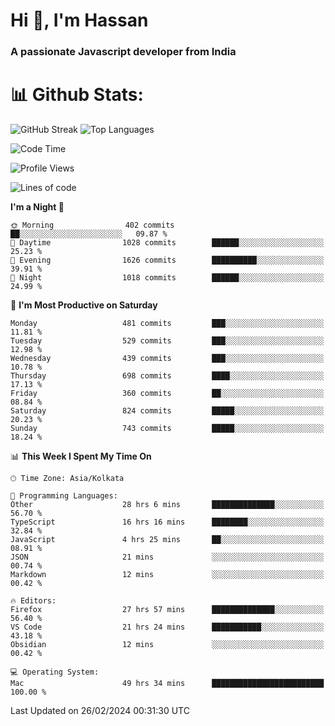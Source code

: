 # Hi 👋, I'm Hassan
### A passionate Javascript developer from India


# 📊 Github Stats:
![GitHub Streak](https://github-readme-streak-stats.herokuapp.com/?user=codeblooded47&theme=dracula&hide_border=false)
![Top Languages](https://github-readme-stats.vercel.app/api/top-langs/?username=codeblooded47&layout=compact&theme=dracula)



<!--START_SECTION:waka-->
![Code Time](http://img.shields.io/badge/Code%20Time-368%20hrs%2059%20mins-blue)

![Profile Views](http://img.shields.io/badge/Profile%20Views-5-blue)

![Lines of code](https://img.shields.io/badge/From%20Hello%20World%20I%27ve%20Written-23.4%20million%20lines%20of%20code-blue)

**I'm a Night 🦉** 

```text
🌞 Morning                402 commits         ██░░░░░░░░░░░░░░░░░░░░░░░   09.87 % 
🌆 Daytime                1028 commits        ██████░░░░░░░░░░░░░░░░░░░   25.23 % 
🌃 Evening                1626 commits        ██████████░░░░░░░░░░░░░░░   39.91 % 
🌙 Night                  1018 commits        ██████░░░░░░░░░░░░░░░░░░░   24.99 % 
```
📅 **I'm Most Productive on Saturday** 

```text
Monday                   481 commits         ███░░░░░░░░░░░░░░░░░░░░░░   11.81 % 
Tuesday                  529 commits         ███░░░░░░░░░░░░░░░░░░░░░░   12.98 % 
Wednesday                439 commits         ███░░░░░░░░░░░░░░░░░░░░░░   10.78 % 
Thursday                 698 commits         ████░░░░░░░░░░░░░░░░░░░░░   17.13 % 
Friday                   360 commits         ██░░░░░░░░░░░░░░░░░░░░░░░   08.84 % 
Saturday                 824 commits         █████░░░░░░░░░░░░░░░░░░░░   20.23 % 
Sunday                   743 commits         █████░░░░░░░░░░░░░░░░░░░░   18.24 % 
```


📊 **This Week I Spent My Time On** 

```text
🕑︎ Time Zone: Asia/Kolkata

💬 Programming Languages: 
Other                    28 hrs 6 mins       ██████████████░░░░░░░░░░░   56.70 % 
TypeScript               16 hrs 16 mins      ████████░░░░░░░░░░░░░░░░░   32.84 % 
JavaScript               4 hrs 25 mins       ██░░░░░░░░░░░░░░░░░░░░░░░   08.91 % 
JSON                     21 mins             ░░░░░░░░░░░░░░░░░░░░░░░░░   00.74 % 
Markdown                 12 mins             ░░░░░░░░░░░░░░░░░░░░░░░░░   00.42 % 

🔥 Editors: 
Firefox                  27 hrs 57 mins      ██████████████░░░░░░░░░░░   56.40 % 
VS Code                  21 hrs 24 mins      ███████████░░░░░░░░░░░░░░   43.18 % 
Obsidian                 12 mins             ░░░░░░░░░░░░░░░░░░░░░░░░░   00.42 % 

💻 Operating System: 
Mac                      49 hrs 34 mins      █████████████████████████   100.00 % 
```


 Last Updated on 26/02/2024 00:31:30 UTC
<!--END_SECTION:waka-->


